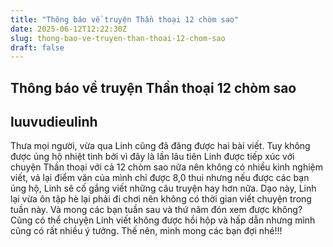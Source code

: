 ```yaml
---
title: "Thông báo về truyện Thần thoại 12 chòm sao"
date: 2025-06-12T12:22:30Z
slug: thong-bao-ve-truyen-than-thoai-12-chom-sao
draft: false
---
```


## Thông báo về truyện Thần thoại 12 chòm sao

## luuvudieulinh

Thưa mọi người, vừa qua Linh cũng đã đăng được hai bài viết. Tuy không được ủng hộ nhiệt tình bởi vì đây là lần lâu tiên Linh được tiếp xúc với chuyện Thần thoại với cả 12 chòm sao nữa nên không có nhiều kinh nghiệm viết, vả lại điểm văn của mình chỉ được 8,0 thui nhưng nếu được các bạn ủng hộ, Linh sẽ cố gắng viết những câu truyện hay hơn nữa. Dạo này, Linh lại vừa ôn tập hè lại phải đi chơi nên không có thời gian viết chuyện trong tuần này. Và mong các bạn tuần sau và thứ năm đón xem được không? Cũng có thể chuyện Linh viết không được hồi hộp và hấp dẫn nhưng mình cũng có rất nhiều ý tưởng. Thế nên, mình mong các bạn đợi nhé!!!
